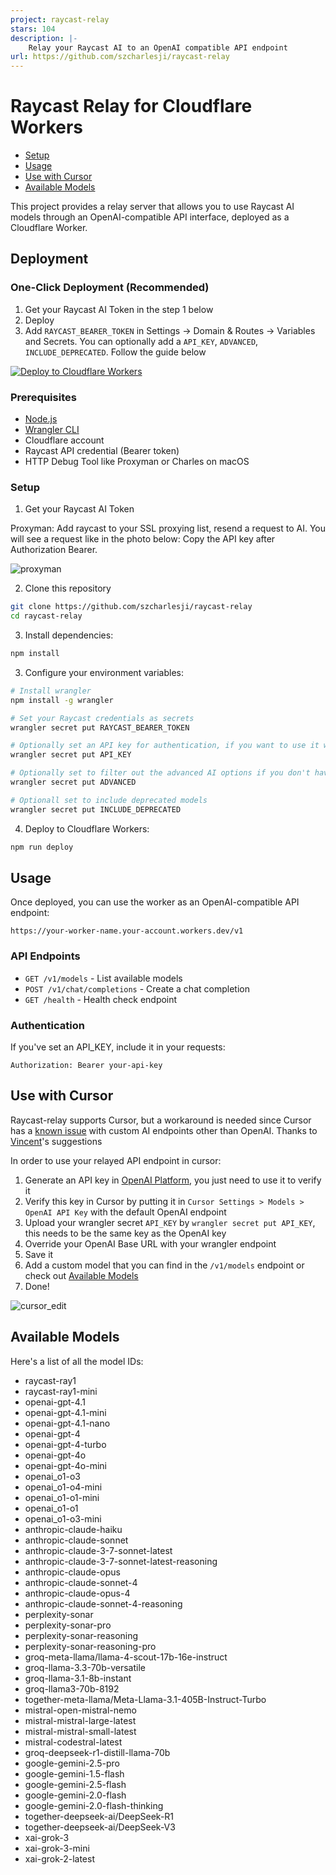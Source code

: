 ```yaml
---
project: raycast-relay
stars: 104
description: |-
    Relay your Raycast AI to an OpenAI compatible API endpoint
url: https://github.com/szcharlesji/raycast-relay
---
```


# Raycast Relay for Cloudflare Workers

- [Setup](#setup)
- [Usage](#usage)
- [Use with Cursor](#use-with-cursor)
- [Available Models](#available-models)

This project provides a relay server that allows you to use Raycast AI models through an OpenAI-compatible API interface, deployed as a Cloudflare Worker.

## Deployment

### One-Click Deployment (Recommended)

1. Get your Raycast AI Token in the step 1 below
2. Deploy
3. Add `RAYCAST_BEARER_TOKEN` in Settings -> Domain & Routes -> Variables and Secrets. You can optionally add a `API_KEY`, `ADVANCED`, `INCLUDE_DEPRECATED`. Follow the guide below

[![Deploy to Cloudflare Workers](https://deploy.workers.cloudflare.com/button)](https://deploy.workers.cloudflare.com/?url=https://github.com/szcharlesji/raycast-relay)

### Prerequisites

- [Node.js](https://nodejs.org/)
- [Wrangler CLI](https://developers.cloudflare.com/workers/wrangler/install-and-update/)
- Cloudflare account
- Raycast API credential (Bearer token)
- HTTP Debug Tool like Proxyman or Charles on macOS

### Setup

1. Get your Raycast AI Token

Proxyman: Add raycast to your SSL proxying list, resend a request to AI. You will see a request like in the photo below: Copy the API key after Authorization Bearer.

![proxyman](/img/proxyman.jpeg)

2. Clone this repository

```bash
git clone https://github.com/szcharlesji/raycast-relay
cd raycast-relay
```

3. Install dependencies:

```bash
npm install
```

3. Configure your environment variables:

```bash
# Install wrangler
npm install -g wrangler

# Set your Raycast credentials as secrets
wrangler secret put RAYCAST_BEARER_TOKEN

# Optionally set an API key for authentication, if you want to use it with cursor, follow the cursor setup
wrangler secret put API_KEY

# Optionally set to filter out the advanced AI options if you don't have the subscription.
wrangler secret put ADVANCED

# Optionall set to include deprecated models
wrangler secret put INCLUDE_DEPRECATED
```

4. Deploy to Cloudflare Workers:

```bash
npm run deploy
```

## Usage

Once deployed, you can use the worker as an OpenAI-compatible API endpoint:

```
https://your-worker-name.your-account.workers.dev/v1
```

### API Endpoints

- `GET /v1/models` - List available models
- `POST /v1/chat/completions` - Create a chat completion
- `GET /health` - Health check endpoint

### Authentication

If you've set an API_KEY, include it in your requests:

```
Authorization: Bearer your-api-key
```

## Use with Cursor

Raycast-relay supports Cursor, but a workaround is needed since Cursor has a [known issue](https://github.com/getcursor/cursor/issues/2871) with custom AI endpoints other than OpenAI. Thanks to [Vincent](https://github.com/missuo)'s suggestions

In order to use your relayed API endpoint in cursor:

1. Generate an API key in [OpenAI Platform](https://platform.openai.com/settings/organization/api-keys), you just need to use it to verify it
2. Verify this key in Cursor by putting it in `Cursor Settings > Models > OpenAI API Key` with the default OpenAI endpoint
3. Upload your wrangler secret `API_KEY` by `wrangler secret put API_KEY`, this needs to be the same key as the OpenAI key
4. Override your OpenAI Base URL with your wrangler endpoint
5. Save it
6. Add a custom model that you can find in the `/v1/models` endpoint or check out [Available Models](#available-models)
7. Done!

![cursor_edit](img/cursor_edit.png)

## Available Models

Here's a list of all the model IDs:

- raycast-ray1
- raycast-ray1-mini
- openai-gpt-4.1
- openai-gpt-4.1-mini
- openai-gpt-4.1-nano
- openai-gpt-4
- openai-gpt-4-turbo
- openai-gpt-4o
- openai-gpt-4o-mini
- openai_o1-o3
- openai_o1-o4-mini
- openai_o1-o1-mini
- openai_o1-o1
- openai_o1-o3-mini
- anthropic-claude-haiku
- anthropic-claude-sonnet
- anthropic-claude-3-7-sonnet-latest
- anthropic-claude-3-7-sonnet-latest-reasoning
- anthropic-claude-opus
- anthropic-claude-sonnet-4
- anthropic-claude-opus-4
- anthropic-claude-sonnet-4-reasoning
- perplexity-sonar
- perplexity-sonar-pro
- perplexity-sonar-reasoning
- perplexity-sonar-reasoning-pro
- groq-meta-llama/llama-4-scout-17b-16e-instruct
- groq-llama-3.3-70b-versatile
- groq-llama-3.1-8b-instant
- groq-llama3-70b-8192
- together-meta-llama/Meta-Llama-3.1-405B-Instruct-Turbo
- mistral-open-mistral-nemo
- mistral-mistral-large-latest
- mistral-mistral-small-latest
- mistral-codestral-latest
- groq-deepseek-r1-distill-llama-70b
- google-gemini-2.5-pro
- google-gemini-1.5-flash
- google-gemini-2.5-flash
- google-gemini-2.0-flash
- google-gemini-2.0-flash-thinking
- together-deepseek-ai/DeepSeek-R1
- together-deepseek-ai/DeepSeek-V3
- xai-grok-3
- xai-grok-3-mini
- xai-grok-2-latest

